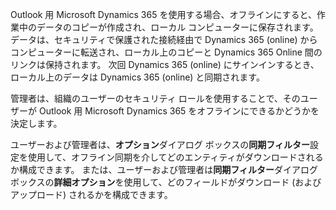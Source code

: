 Outlook 用 Microsoft Dynamics 365 を使用する場合、オフラインにすると、作業中のデータのコピーが作成され、ローカル コンピューターに保存されます。 データは、セキュリティで保護された接続経由で Dynamics 365 (online) からコンピューターに転送され、ローカル上のコピーと Dynamics 365 Online 間のリンクは保持されます。 次回 Dynamics 365 (online) にサインインするとき、ローカル上のデータは Dynamics 365 (online) と同期されます。  
  
 管理者は、組織のユーザーのセキュリティ ロールを使用することで、そのユーザーが Outlook 用 Microsoft Dynamics 365 をオフラインにできるかどうかを決定します。  
  
 ユーザーおよび管理者は、**オプション**ダイアログ ボックスの**同期フィルター**設定を使用して、オフライン同期を介してどのエンティティがダウンロードされるか構成できます。 または、ユーザーおよび管理者は**同期フィルター**ダイアログ ボックスの**詳細オプション**を使用して、どのフィールドがダウンロード (およびアップロード) されるかを構成できます。
